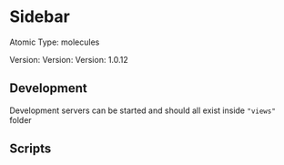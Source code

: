 # Sidebar

Atomic Type: molecules

Version: Version: Version: 1.0.12




## Development

Development servers can be started and should all exist inside `"views"` folder

## Scripts
